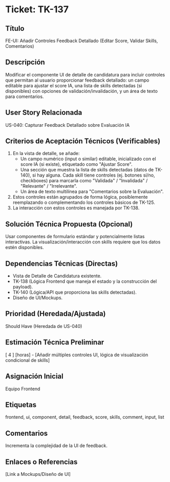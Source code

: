 # Ticket: TK-137

## Título
FE-UI: Añadir Controles Feedback Detallado (Editar Score, Validar Skills, Comentarios)

## Descripción
Modificar el componente UI de detalle de candidatura para incluir controles que permitan al usuario proporcionar feedback detallado: un campo editable para ajustar el score IA, una lista de skills detectadas (si disponibles) con opciones de validación/invalidación, y un área de texto para comentarios.

## User Story Relacionada
US-040: Capturar Feedback Detallado sobre Evaluación IA

## Criterios de Aceptación Técnicos (Verificables)
1.  En la vista de detalle, se añade:
    * Un campo numérico (input o similar) editable, inicializado con el score IA (si existe), etiquetado como "Ajustar Score".
    * Una sección que muestra la lista de skills detectadas (datos de TK-140), si hay alguna. Cada skill tiene controles (ej. botones sí/no, checkboxes) para marcarla como "Validada" / "Invalidada" / "Relevante" / "Irrelevante".
    * Un área de texto multilínea para "Comentarios sobre la Evaluación".
2.  Estos controles están agrupados de forma lógica, posiblemente reemplazando o complementando los controles básicos de TK-125.
3.  La interacción con estos controles es manejada por TK-138.

## Solución Técnica Propuesta (Opcional)
Usar componentes de formulario estándar y potencialmente listas interactivas. La visualización/interacción con skills requiere que los datos estén disponibles.

## Dependencias Técnicas (Directas)
* Vista de Detalle de Candidatura existente.
* TK-138 (Lógica Frontend que maneja el estado y la construcción del payload).
* TK-140 (Lógica/API que proporciona las skills detectadas).
* Diseño de UI/Mockups.

## Prioridad (Heredada/Ajustada)
Should Have (Heredada de US-040)

## Estimación Técnica Preliminar
[ 4 ] [horas] - [Añadir múltiples controles UI, lógica de visualización condicional de skills]

## Asignación Inicial
Equipo Frontend

## Etiquetas
frontend, ui, component, detail, feedback, score, skills, comment, input, list

## Comentarios
Incrementa la complejidad de la UI de feedback.

## Enlaces o Referencias
[Link a Mockups/Diseño de UI]